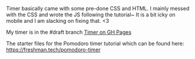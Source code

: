 Timer basically came with some pre-done CSS and HTML.
I mainly messed with the CSS and wrote the JS following the tutorial~ 
It is a bit icky on mobile and I am slacking on fixing that. <3


My timer is in the #draft branch
[Timer on GH Pages](hiratsuna.github.io/pomodoro-js-node-ghpages/)


The starter files for the Pomodoro timer tutorial which can be found
here: https://freshman.tech/pomodoro-timer


